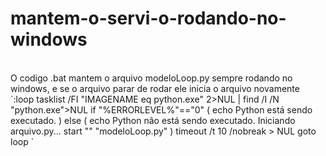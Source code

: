 # mantem-o-servi-o-rodando-no-windows
<br>
O codigo .bat mantem o arquivo modeloLoop.py sempre rodando no windows, e se o arquivo parar de rodar ele inicia o arquivo novamente
<br>
`:loop
tasklist /FI "IMAGENAME eq python.exe" 2>NUL | find /I /N "python.exe">NUL
if "%ERRORLEVEL%"=="0" (
    echo Python está sendo executado.
) else (
    echo Python não está sendo executado. Iniciando arquivo.py...
    start "" "modeloLoop.py"
)
timeout /t 10 /nobreak > NUL
goto loop
`
